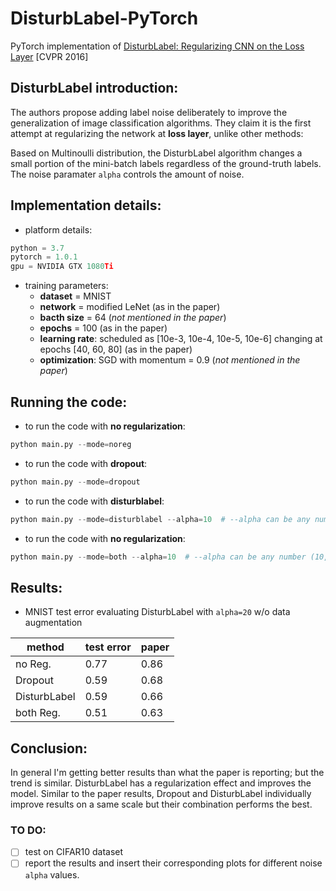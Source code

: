 # DisturbLabel-PyTorch
PyTorch implementation of [DisturbLabel: Regularizing CNN on the Loss Layer](https://arxiv.org/abs/1605.00055) [CVPR 2016]

## DisturbLabel introduction:
The authors propose adding label noise deliberately to improve the generalization of image classification algorithms. They claim it is the first attempt at regularizing the network at **loss layer**, unlike other methods:

Based on Multinoulli distribution, the DisturbLabel algorithm changes a small portion of the mini-batch labels regardless of the ground-truth labels. The noise paramater `alpha` controls the amount of noise.

## Implementation details:

- platform details:
```python
python = 3.7
pytorch = 1.0.1
gpu = NVIDIA GTX 1080Ti
```

- training parameters:
  - **dataset** = MNIST
  - **network** = modified LeNet (as in the paper)
  - **bacth size** = 64 (*not mentioned in the paper*)
  - **epochs** = 100 (as in the paper)
  - **learning rate**: scheduled as [10e-3, 10e-4, 10e-5, 10e-6] changing at epochs [40, 60, 80] (as in the paper)
  - **optimization**: SGD with momentum = 0.9 (*not mentioned in the paper*)

## Running the code:
- to run the code with **no regularization**:
```python
python main.py --mode=noreg
```
- to run the code with **dropout**:
```python
python main.py --mode=dropout
```
- to run the code with **disturblabel**:
```python
python main.py --mode=disturblabel --alpha=10  # --alpha can be any number (10, 20, 40 in the paper)
```
- to run the code with **no regularization**:
```python
python main.py --mode=both --alpha=10  # --alpha can be any number (10, 20, 40 in the paper)
```

## Results:

- MNIST test error evaluating DisturbLabel with `alpha=20` w/o data augmentation

| method       | test error | paper |
|--------------|------------|-------|
| no Reg.      | 0.77       | 0.86  |
| Dropout      | 0.59       | 0.68  |
| DisturbLabel | 0.59       | 0.66  |
| both Reg.    | 0.51       | 0.63  |

## Conclusion:

In general I'm getting better results than what the paper is reporting; but the trend is similar. DisturbLabel has a regularization effect and improves the model. Similar to the paper results, Dropout and DisturbLabel individually improve results on a same scale but their combination performs the best.

### TO DO:
- [ ] test on CIFAR10 dataset
- [ ] report the results and insert their corresponding plots for different noise `alpha` values.